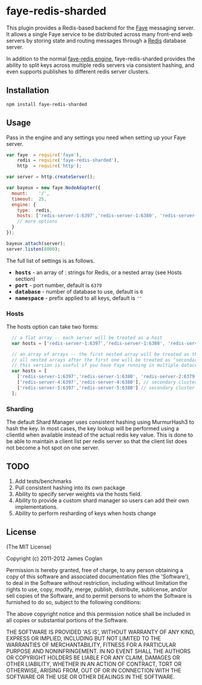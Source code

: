 # faye-redis-sharded

This plugin provides a Redis-based backend for the [Faye](http://faye.jcoglan.com)
messaging server. It allows a single Faye service to be distributed across many
front-end web servers by storing state and routing messages through a
[Redis](http://redis.io) database server.

In addition to the normal [faye-redis engine](https://github.com/faye/faye-redis-node),
faye-redis-sharded provides the ability to split keys across multiple redis servers via consistent hashing,
and even supports publishes to different redis server clusters.

## Installation

    npm install faye-redis-sharded


## Usage

Pass in the engine and any settings you need when setting up your Faye server.

```js
var faye  = require('faye'),
    redis = require('faye-redis-sharded'),
    http  = require('http');

var server = http.createServer();

var bayeux = new faye.NodeAdapter({
  mount:    '/',
  timeout:  25,
  engine: {
    type:  redis,
    hosts: ['redis-server-1:6397','redis-server-1:6380', 'redis-server-2:6379']
    // more options
  }
});

bayeux.attach(server);
server.listen(8000);
```

The full list of settings is as follows.

* <b><tt>hosts</tt></b> - an array of <hostname>:<port> strings for Redis, or a nested array (see Hosts section)
* <b><tt>port</tt></b> - port number, default is `6379`
* <b><tt>database</tt></b> - number of database to use, default is `0`
* <b><tt>namespace</tt></b> - prefix applied to all keys, default is `''`

### Hosts

The hosts option can take two forms:

```js
  // a flat array -- each server will be treated as a host
  var hosts = ['redis-server-1:6397','redis-server-1:6380', 'redis-server-2:6379']

  // an array of arrays -- the first nested array will be treated as the "primary" cluster
  // all nested arrays after the first one will be treated as "secondary" clusters and will only receive publishes
  // this version is useful if you have Faye running in multiple datacenters and publishes must be pushed to both
  var hosts = [
    ['redis-server-1:6397','redis-server-1:6380', 'redis-server-2:6379'], // primary cluster
    ['redis-server-4:6397','redis-server-4:6380'], // secondary cluster
    ['redis-server-5:6397','redis-server-5:6380'] // secondary cluster
  ];
```

### Sharding

The default Shard Manager uses consistent hashing using MurmurHash3 to hash the key.
In most cases, the key lookup will be performed using a clientId when available instead of the actual redis key value.
This is done to be able to maintain a client list per redis server so that the client list does not become a hot spot on
one server.

## TODO

1. Add tests/benchmarks
2. Pull consistent hashing into its own package
3. Ability to specify server weights via the hosts field.
4. Ability to provide a custom shard manager so users can add their own implementations.
5. Ability to perform resharding of keys when hosts change

## License

(The MIT License)

Copyright (c) 2011-2012 James Coglan

Permission is hereby granted, free of charge, to any person obtaining a copy of
this software and associated documentation files (the 'Software'), to deal in
the Software without restriction, including without limitation the rights to use,
copy, modify, merge, publish, distribute, sublicense, and/or sell copies of the
Software, and to permit persons to whom the Software is furnished to do so,
subject to the following conditions:

The above copyright notice and this permission notice shall be included in all
copies or substantial portions of the Software.

THE SOFTWARE IS PROVIDED 'AS IS', WITHOUT WARRANTY OF ANY KIND, EXPRESS OR
IMPLIED, INCLUDING BUT NOT LIMITED TO THE WARRANTIES OF MERCHANTABILITY, FITNESS
FOR A PARTICULAR PURPOSE AND NONINFRINGEMENT. IN NO EVENT SHALL THE AUTHORS OR
COPYRIGHT HOLDERS BE LIABLE FOR ANY CLAIM, DAMAGES OR OTHER LIABILITY, WHETHER
IN AN ACTION OF CONTRACT, TORT OR OTHERWISE, ARISING FROM, OUT OF OR IN
CONNECTION WITH THE SOFTWARE OR THE USE OR OTHER DEALINGS IN THE SOFTWARE.
